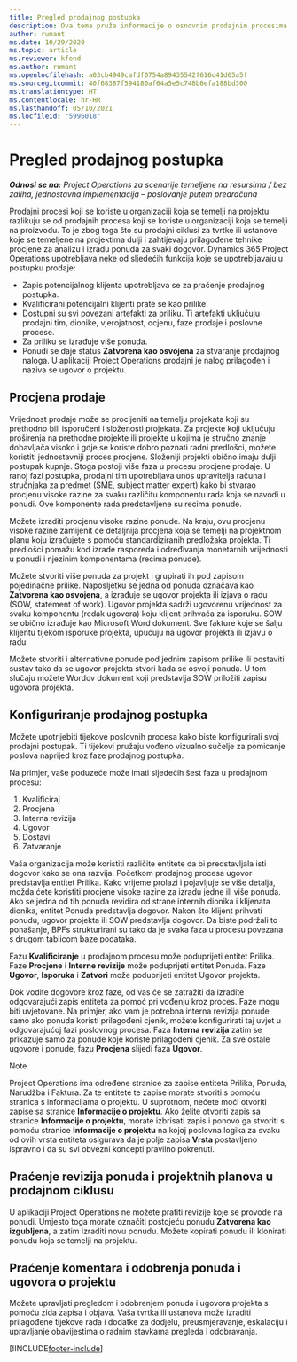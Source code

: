 ```yaml
---
title: Pregled prodajnog postupka
description: Ova tema pruža informacije o osnovnim prodajnim procesima.
author: rumant
ms.date: 10/29/2020
ms.topic: article
ms.reviewer: kfend
ms.author: rumant
ms.openlocfilehash: a03cb4949cafdf0754a89435542f616c41d65a5f
ms.sourcegitcommit: 40f68387f594180af64a5e5c748b6efa188bd300
ms.translationtype: HT
ms.contentlocale: hr-HR
ms.lasthandoff: 05/10/2021
ms.locfileid: "5996018"
---
```

# <a name="sales-process-overview"></a>Pregled prodajnog postupka

_**Odnosi se na:** Project Operations za scenarije temeljene na resursima / bez zaliha, jednostavna implementacija – poslovanje putem predračuna_

Prodajni procesi koji se koriste u organizaciji koja se temelji na projektu razlikuju se od prodajnih procesa koji se koriste u organizaciji koja se temelji na proizvodu. To je zbog toga što su prodajni ciklusi za tvrtke ili ustanove koje se temeljene na projektima dulji i zahtijevaju prilagođene tehnike procjene za analizu i izradu ponuda za svaki dogovor. Dynamics 365 Project Operations upotrebljava neke od sljedećih funkcija koje se upotrebljavaju u postupku prodaje:

- Zapis potencijalnog klijenta upotrebljava se za praćenje prodajnog postupka.
- Kvalificirani potencijalni klijenti prate se kao prilike.
- Dostupni su svi povezani artefakti za priliku. Ti artefakti uključuju prodajni tim, dionike, vjerojatnost, ocjenu, faze prodaje i poslovne procese.
- Za priliku se izrađuje više ponuda.
- Ponudi se daje status **Zatvorena kao osvojena** za stvaranje prodajnog naloga. U aplikaciji Project Operations prodajni je nalog prilagođen i naziva se ugovor o projektu.

## <a name="estimate-a-sale"></a>Procjena prodaje
Vrijednost prodaje može se procijeniti na temelju projekata koji su prethodno bili isporučeni i složenosti projekata. Za projekte koji uključuju proširenja na prethodne projekte ili projekte u kojima je stručno znanje dobavljača visoko i gdje se koriste dobro poznati radni predlošci, možete koristiti jednostavniji proces procjene. Složeniji projekti obično imaju dulji postupak kupnje. Stoga postoji više faza u procesu procjene prodaje. U ranoj fazi postupka, prodajni tim upotrebljava unos upravitelja računa i stručnjaka za predmet (SME, subject matter expert) kako bi stvarao procjenu visoke razine za svaku različitu komponentu rada koja se navodi u ponudi. Ove komponente rada predstavljene su recima ponude. 

Možete izraditi procjenu visoke razine ponude. Na kraju, ovu procjenu visoke razine zamijenit će detaljnija procjena koja se temelji na projektnom planu koju izrađujete s pomoću standardiziranih predložaka projekta. Ti predlošci pomažu kod izrade rasporeda i određivanja monetarnih vrijednosti u ponudi i njezinim komponentama (recima ponude). 

Možete stvoriti više ponuda za projekt i grupirati ih pod zapisom pojedinačne prilike. Naposljetku se jedna od ponuda označava kao **Zatvorena kao osvojena**, a izrađuje se ugovor projekta ili izjava o radu (SOW, statement of work). Ugovor projekta sadrži ugovorenu vrijednost za svaku komponentu (redak ugovora) koju klijent prihvaća za isporuku. SOW se obično izrađuje kao Microsoft Word dokument. Sve fakture koje se šalju klijentu tijekom isporuke projekta, upućuju na ugovor projekta ili izjavu o radu.

Možete stvoriti i alternativne ponude pod jednim zapisom prilike ili postaviti sustav tako da se ugovor projekta stvori kada se osvoji ponuda. U tom slučaju možete Wordov dokument koji predstavlja SOW priložiti zapisu ugovora projekta.

## <a name="configure-the-sales-process"></a>Konfiguriranje prodajnog postupka
Možete upotrijebiti tijekove poslovnih procesa kako biste konfigurirali svoj prodajni postupak. Ti tijekovi pružaju vođeno vizualno sučelje za pomicanje poslova naprijed kroz faze prodajnog postupka.

Na primjer, vaše poduzeće može imati sljedećih šest faza u prodajnom procesu:

1. Kvalificiraj
2. Procjena
3. Interna revizija
4. Ugovor
5. Dostavi
6. Zatvaranje
 
Vaša organizacija može koristiti različite entitete da bi predstavljala isti dogovor kako se ona razvija. Početkom prodajnog procesa ugovor predstavlja entitet Prilika. Kako vrijeme prolazi i pojavljuje se više detalja, možda ćete koristiti procjene visoke razine za izradu jedne ili više ponuda. Ako se jedna od tih ponuda revidira od strane internih dionika i klijenata dionika, entitet Ponuda predstavlja dogovor. Nakon što klijent prihvati ponudu, ugovor projekta ili SOW predstavlja dogovor. Da biste podržali to ponašanje, BPFs strukturirani su tako da je svaka faza u procesu povezana s drugom tablicom baze podataka.

Fazu **Kvalificiranje** u prodajnom procesu može poduprijeti entitet Prilika. Faze **Procjene** i **Interne revizije** može poduprijeti entitet Ponuda. Faze **Ugovor**, **Isporuka** i **Zatvori** može poduprijeti entitet Ugovor projekta.

Dok vodite dogovore kroz faze, od vas će se zatražiti da izradite odgovarajući zapis entiteta za pomoć pri vođenju kroz proces. Faze mogu biti uvjetovane. Na primjer, ako vam je potrebna interna revizija ponude samo ako ponuda koristi prilagođeni cjenik, možete konfigurirati taj uvjet u odgovarajućoj fazi poslovnog procesa. Faza **Interna revizija** zatim se prikazuje samo za ponude koje koriste prilagođeni cjenik. Za sve ostale ugovore i ponude, fazu **Procjena** slijedi faza **Ugovor**.

> [!NOTE]
> Project Operations ima određene stranice za zapise entiteta Prilika, Ponuda, Narudžba i Faktura. Za te entitete te zapise morate stvoriti s pomoću stranica s informacijama o projektu. U suprotnom, nećete moći otvoriti zapise sa stranice **Informacije o projektu**. Ako želite otvoriti zapis sa stranice **Informacije o projektu**, morate izbrisati zapis i ponovo ga stvoriti s pomoću stranice **Informacije o projektu** na kojoj poslovna logika za svaku od ovih vrsta entiteta osigurava da je polje zapisa **Vrsta** postavljeno ispravno i da su svi obvezni koncepti pravilno pokrenuti.


## <a name="track-revisions-to-quotes-and-project-plans-in-the-sales-cycle"></a>Praćenje revizija ponuda i projektnih planova u prodajnom ciklusu
U aplikaciji Project Operations ne možete pratiti revizije koje se provode na ponudi. Umjesto toga morate označiti postojeću ponudu **Zatvorena kao izgubljena**, a zatim izraditi novu ponudu. Možete kopirati ponudu ili klonirati ponudu koja se temelji na projektu.

## <a name="track-comments-and-approvals-of-quotes-and-project-contracts"></a>Praćenje komentara i odobrenja ponuda i ugovora o projektu
Možete upravljati pregledom i odobrenjem ponuda i ugovora projekta s pomoću zida zapisa i objava. Vaša tvrtka ili ustanova može izraditi prilagođene tijekove rada i dodatke za dodjelu, preusmjeravanje, eskalaciju i upravljanje obavijestima o radnim stavkama pregleda i odobravanja.


[!INCLUDE[footer-include](../includes/footer-banner.md)]